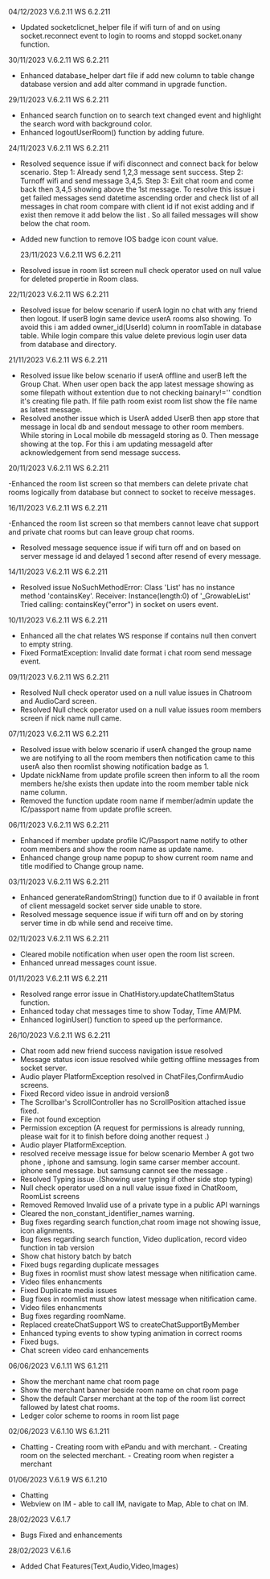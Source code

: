 04/12/2023 V.6.2.11
WS 6.2.211

- Updated socketclicnet_helper file if wifi turn of and on using socket.reconnect event to login to rooms and stoppd socket.onany function.

30/11/2023 V.6.2.11
WS 6.2.211

- Enhanced database_helper dart file if add new column to table change database version and add alter command in upgrade function.

29/11/2023 V.6.2.11
WS 6.2.211

- Enhanced search function on to search text changed event and highlight the search word with background color.
- Enhanced logoutUserRoom() function by adding future.

24/11/2023 V.6.2.11
WS 6.2.211

- Resolved sequence issue if wifi disconnect and connect back for below scenario.
  Step 1: Already send 1,2,3 message sent success.
  Step 2: Turnoff wifi and send message 3,4,5.
  Step 3: Exit chat room and come back then 3,4,5 showing above the 1st message.
  To resolve this issue i get failed messages send datetime ascending order and check list of all messages in chat room compare with client id if not exist adding and if exist then remove it add below the list . So all failed messages will show below the chat room.
- Added new function to remove IOS badge icon count value.

  23/11/2023 V.6.2.11
  WS 6.2.211

- Resolved issue in room list screen null check operator used on null value for deleted propertie in Room class.

22/11/2023 V.6.2.11
WS 6.2.211

- Resolved issue for below scenario if userA login no chat with any friend then logout. If userB login same device userA rooms also showing. To avoid this i am added owner_id(UserId) column in roomTable in database table. While login compare this value delete previous login user data from database and directory.

21/11/2023 V.6.2.11
WS 6.2.211

- Resolved issue like below scenario if userA offline and userB left the Group Chat. When user open back the app latest message showing as some filepath without extention due to not checking bainary!='' condtion it's creating file path. If file path room exist room list show the file name as latest message.
- Resolved another issue which is UserA added UserB then app store that message in local db and sendout message to other room members. While storing in Local mobile db messageId storing as 0. Then message showing at the top. For this i am updating messageId after acknowledgement from send message success.

20/11/2023 V.6.2.11
WS 6.2.211

-Enhanced the room list screen so that members can delete private chat rooms logically from database but connect to socket to receive messages.

16/11/2023 V.6.2.11
WS 6.2.211

-Enhanced the room list screen so that members cannot leave chat support and private chat rooms but can leave group chat rooms.

- Resolved message sequence issue if wifi turn off and on based on server message id and delayed 1 second after resend of every message.

14/11/2023 V.6.2.11
WS 6.2.211

- Resolved issue NoSuchMethodError: Class 'List<dynamic>' has no instance method 'containsKey'.
  Receiver: Instance(length:0) of '\_GrowableList'
  Tried calling: containsKey("error") in socket on users event.

10/11/2023 V.6.2.11
WS 6.2.211

- Enhanced all the chat relates WS response if contains null then convert to empty string.
- Fixed FormatException: Invalid date format i chat room send message event.

09/11/2023 V.6.2.11
WS 6.2.211

- Resolved Null check operator used on a null value issues in Chatroom and AudioCard screen.
- Resolved Null check operator used on a null value issues room members screen if nick name null came.

07/11/2023 V.6.2.11
WS 6.2.211

- Resolved issue with below scenario
  if userA changed the group name we are notifying to all the room members then notification came to this userA also then roomlist showing notification badge as 1.
- Update nickName from update profile screen then inform to all the room members he/she exists then update into the room member table nick name column.
- Removed the function update room name if member/admin update the IC/passport name from update profile screen.

06/11/2023 V.6.2.11
WS 6.2.211

- Enhanced if member update profile IC/Passport name notify to other room members and show the room name as update name.
- Enhanced change group name popup to show current room name and title modified to Change group name.

03/11/2023 V.6.2.11
WS 6.2.211

- Enhanced generateRandomString() function due to if 0 available in front of client messageId socket server side unable to store.
- Resolved message sequence issue if wifi turn off and on by storing server time in db while send and receive time.

02/11/2023 V.6.2.11
WS 6.2.211

- Cleared mobile notification when user open the room list screen.
- Enhanced unread messages count issue.

01/11/2023 V.6.2.11
WS 6.2.211

- Resolved range error issue in ChatHistory.updateChatItemStatus function.
- Enhanced today chat messages time to show Today, Time AM/PM.
- Enhanced loginUser() function to speed up the performance.

26/10/2023 V.6.2.11
WS 6.2.211

- Chat room add new friend success navigation issue resolved
- Message status icon issue resolved while getting offline messages from socket server.
- Audio player PlatformException resolved in ChatFiles,ConfirmAudio screens.
- Fixed Record video issue in android version8
- The Scrollbar's ScrollController has no ScrollPosition attached issue fixed.
- File not found exception
- Permission exception (A request for permissions is already running, please wait for it to finish before doing another request .)
- Audio player PlatformException.
- resolved receive message issue for below scenario
  Member A got two phone , iphone and samsung.
  login same carser member account.
  iphone send message. but samsung cannot see the message .
- Resolved Typing issue .(Showing user typing if other side stop typing)
- Null check operator used on a null value issue fixed in ChatRoom, RoomList screens
- Removed Removed Invalid use of a private type in a public API warnings
- Cleared the non_constant_identifier_names warning.
- Bug fixes regarding search function,chat room image not showing issue, icon alignments.
- Bug fixes regarding search function, Video duplication, record video function in tab version
- Show chat history batch by batch
- Fixed bugs regarding duplicate messages
- Bug fixes in roomlist must show latest message when nitification came.
- Video files enhancments
- Fixed Duplicate media issues
- Bug fixes in roomlist must show latest message when nitification came.
- Video files enhancments
- Bug fixes regarding roomName.
- Replaced createChatSupport WS to createChatSupportByMember
- Enhanced typing events to show typing animation in correct rooms
- Fixed bugs.
- Chat screen video card enhancements

06/06/2023 V.6.1.11
WS 6.1.211

- Show the merchant name chat room page
- Show the merchant banner beside room name on chat room page
- Show the default Carser merchant at the top of the room list correct fallowed by latest chat rooms.
- Ledger color scheme to rooms in room list page

02/06/2023 V.6.1.10
WS 6.1.211

- Chatting - Creating room with ePandu and with merchant. - Creating room on the selected merchant. - Creating room when register a merchant

01/06/2023 V.6.1.9
WS 6.1.210

- Chatting
- Webview on IM - able to call IM, navigate to Map, Able to chat on IM.

28/02/2023 V.6.1.7

- Bugs Fixed and enhancements

28/02/2023 V.6.1.6

- Added Chat Features(Text,Audio,Video,Images)
